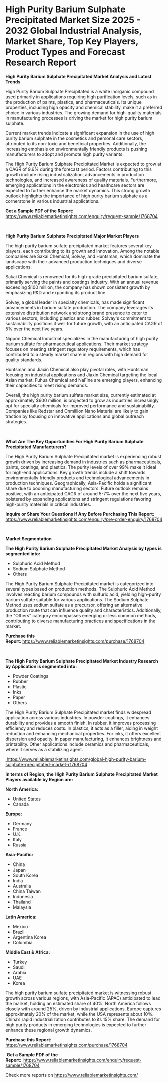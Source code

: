 <p><h1>High Purity Barium Sulphate Precipitated Market Size 2025 - 2032 Global Industrial Analysis, Market Share, Top Key Players, Product Types and Forecast Research Report</h1></p><p><strong>High Purity Barium Sulphate Precipitated Market Analysis and Latest Trends</strong></p>
<p><p>High Purity Barium Sulphate Precipitated is a white inorganic compound used primarily in applications requiring high purification levels, such as in the production of paints, plastics, and pharmaceuticals. Its unique properties, including high opacity and chemical stability, make it a preferred choice in various industries. The growing demand for high-quality materials in manufacturing processes is driving the market for high purity barium sulphate.</p><p>Current market trends indicate a significant expansion in the use of high purity barium sulphate in the cosmetics and personal care sectors, attributed to its non-toxic and beneficial properties. Additionally, the increasing emphasis on environmentally friendly products is pushing manufacturers to adopt and promote high purity variants.</p><p>The High Purity Barium Sulphate Precipitated Market is expected to grow at a CAGR of 9.6% during the forecast period. Factors contributing to this growth include rising industrialization, advancements in production technologies, and increased awareness of quality materials. Furthermore, emerging applications in the electronics and healthcare sectors are expected to further enhance the market dynamics. This strong growth outlook highlights the importance of high purity barium sulphate as a cornerstone in various industrial applications.</p></p>
<p><strong>Get a Sample PDF of the Report:&nbsp;</strong> <a href="https://www.reliablemarketinsights.com/enquiry/request-sample/1768704?utm_campaign=2280&utm_medium=2&utm_source=Github&utm_content=ia&utm_term=03042025&utm_id=high-purity-barium-sulphate-precipitated">https://www.reliablemarketinsights.com/enquiry/request-sample/1768704</a></p>
<p>&nbsp;</p>
<p><strong>High Purity Barium Sulphate Precipitated Major Market Players</strong></p>
<p><p>The high purity barium sulfate precipitated market features several key players, each contributing to its growth and innovation. Among the notable companies are Sakai Chemical, Solvay, and Huntsman, which dominate the landscape with their advanced production techniques and diverse applications.</p><p>Sakai Chemical is renowned for its high-grade precipitated barium sulfate, primarily serving the paints and coatings industry. With an annual revenue exceeding $100 million, the company has shown consistent growth by emphasizing R&D and expanding its product line.</p><p>Solvay, a global leader in specialty chemicals, has made significant advancements in barium sulfate production. The company leverages its extensive distribution network and strong brand presence to cater to various sectors, including plastics and rubber. Solvay's commitment to sustainability positions it well for future growth, with an anticipated CAGR of 5% over the next five years.</p><p>Nippon Chemical Industrial specializes in the manufacturing of high purity barium sulfate for pharmaceutical applications. Their market strategy focuses on meeting stringent regulatory requirements, which has contributed to a steady market share in regions with high demand for quality standards.</p><p>Huntsman and Jiaxin Chemical also play pivotal roles, with Huntsman focusing on industrial applications and Jiaxin Chemical targeting the local Asian market. Fuhua Chemical and NaFine are emerging players, enhancing their capacities to meet rising demands. </p><p>Overall, the high purity barium sulfate market size, currently estimated at approximately $600 million, is projected to grow as industries increasingly opt for specialty chemicals for improved performance and sustainability. Companies like Redstar and Onmillion Nano Material are likely to gain traction by focusing on innovative applications and global outreach strategies.</p></p>
<p>&nbsp;</p>
<p><strong>What Are The Key Opportunities For High Purity Barium Sulphate Precipitated Manufacturers?</strong></p>
<p><p>The High Purity Barium Sulphate Precipitated market is experiencing robust growth driven by increasing demand in industries such as pharmaceuticals, paints, coatings, and plastics. The purity levels of over 99% make it ideal for high-end applications. Key growth trends include a shift towards environmentally friendly products and technological advancements in production techniques. Geographically, Asia-Pacific holds a significant share due to booming manufacturing sectors. Future outlook remains positive, with an anticipated CAGR of around 5-7% over the next five years, bolstered by expanding applications and stringent regulations favoring high-purity materials in critical industries.</p></p>
<p><strong>Inquire or Share Your Questions If Any Before Purchasing This Report:</strong> <a href="https://www.reliablemarketinsights.com/enquiry/pre-order-enquiry/1768704?utm_campaign=2280&utm_medium=2&utm_source=Github&utm_content=ia&utm_term=03042025&utm_id=high-purity-barium-sulphate-precipitated">https://www.reliablemarketinsights.com/enquiry/pre-order-enquiry/1768704</a></p>
<p>&nbsp;</p>
<p><strong>Market Segmentation</strong></p>
<p><strong>The High Purity Barium Sulphate Precipitated Market Analysis by types is segmented into:</strong></p>
<p><ul><li>Sulphuric Acid Method</li><li>Sodium Sulphate Method</li><li>Others</li></ul></p>
<p><p>The High Purity Barium Sulphate Precipitated market is categorized into several types based on production methods. The Sulphuric Acid Method involves reacting barium compounds with sulfuric acid, yielding high-purity barium sulfate suitable for various applications. The Sodium Sulphate Method uses sodium sulfate as a precursor, offering an alternative production route that can influence quality and characteristics. Additionally, the "Others" category encompasses emerging or less common methods, contributing to diverse manufacturing practices and specifications in the market.</p></p>
<p><strong>Purchase this Report:&nbsp;</strong><a href="https://www.reliablemarketinsights.com/purchase/1768704?utm_campaign=2280&utm_medium=2&utm_source=Github&utm_content=ia&utm_term=03042025&utm_id=high-purity-barium-sulphate-precipitated">https://www.reliablemarketinsights.com/purchase/1768704</a></p>
<p>&nbsp;</p>
<p><strong>The High Purity Barium Sulphate Precipitated Market Industry Research by Application is segmented into:</strong></p>
<p><ul><li>Powder Coatings</li><li>Rubber</li><li>Plastic</li><li>Inks</li><li>Paper</li><li>Others</li></ul></p>
<p><p>The High Purity Barium Sulphate Precipitated market finds widespread application across various industries. In powder coatings, it enhances durability and provides a smooth finish. In rubber, it improves processing efficiency and reduces costs. In plastics, it acts as a filler, aiding in weight reduction and enhancing mechanical properties. For inks, it offers excellent dispersion and opacity. In paper manufacturing, it enhances brightness and printability. Other applications include ceramics and pharmaceuticals, where it serves as a stabilizing agent.</p></p>
<p><a href="https://www.reliablemarketinsights.com/global-high-purity-barium-sulphate-precipitated-market-r1768704?utm_campaign=2280&utm_medium=2&utm_source=Github&utm_content=ia&utm_term=03042025&utm_id=high-purity-barium-sulphate-precipitated">&nbsp;https://www.reliablemarketinsights.com/global-high-purity-barium-sulphate-precipitated-market-r1768704</a></p>
<p><strong>In terms of Region, the High Purity Barium Sulphate Precipitated Market Players available by Region are:</strong></p>
<p>
    <p> <strong> North America: </strong>
        <ul>
            <li>United States</li>
            <li>Canada</li>
        </ul>
        </p> 
    <p> <strong> Europe: </strong>
        <ul>
            <li>Germany</li>
            <li>France</li>
            <li>U.K.</li>
            <li>Italy</li>
            <li>Russia</li>
        </ul>
        </p> 
    <p> <strong> Asia-Pacific: </strong>
        <ul>
            <li>China</li>
            <li>Japan</li>
            <li>South Korea</li>
            <li>India</li>
            <li>Australia</li>
            <li>China Taiwan</li>
            <li>Indonesia</li>
            <li>Thailand</li>
            <li>Malaysia</li>
        </ul>
        </p> 
    <p> <strong> Latin America: </strong>
        <ul>
            <li>Mexico</li>
            <li>Brazil</li>
            <li>Argentina Korea</li>
            <li>Colombia</li>
        </ul>
        </p> 
    <p> <strong> Middle East & Africa: </strong>
        <ul>
            <li>Turkey</li>
            <li>Saudi</li>
            <li>Arabia</li>
            <li>UAE</li>
            <li>Korea</li>
        </ul>
    </p>
    </p>
<p><p>The high purity barium sulfate precipitated market is witnessing robust growth across various regions, with Asia-Pacific (APAC) anticipated to lead the market, holding an estimated share of 40%. North America follows closely with around 25%, driven by industrial applications. Europe captures approximately 20% of the market, while the USA represents about 10%. China’s rapid industrialization contributes to its 15% share. The demand for high purity products in emerging technologies is expected to further enhance these regional growth dynamics.</p></p>
<p><strong>Purchase this Report: </strong><a href="https://www.reliablemarketinsights.com/purchase/1768704?utm_campaign=2280&utm_medium=2&utm_source=Github&utm_content=ia&utm_term=03042025&utm_id=high-purity-barium-sulphate-precipitated">https://www.reliablemarketinsights.com/purchase/1768704</a></p>
<p>&nbsp;<strong>Get a Sample PDF of the Report:&nbsp;&nbsp;</strong><a href="https://www.reliablemarketinsights.com/enquiry/request-sample/1768704?utm_campaign=2280&utm_medium=2&utm_source=Github&utm_content=ia&utm_term=03042025&utm_id=high-purity-barium-sulphate-precipitated">https://www.reliablemarketinsights.com/enquiry/request-sample/1768704</a></p>
<p><strong></strong></p>
<p>Check more reports on <a href="https://www.reliablemarketinsights.com/?utm_campaign=2280&utm_medium=2&utm_source=Github&utm_content=ia&utm_term=03042025&utm_id=high-purity-barium-sulphate-precipitated">https://www.reliablemarketinsights.com/</a></p>